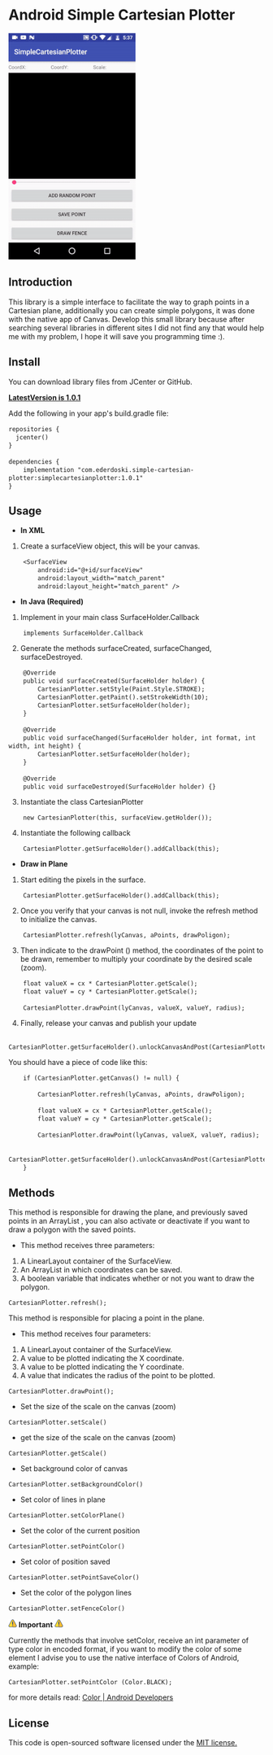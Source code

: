 # Android Simple Cartesian Plotter

![Example](img/simpleCartesianPlotter.gif)

## Introduction

This library is a simple interface to facilitate the way to graph points in a Cartesian plane, additionally you can create simple polygons, it was done with the native app of Canvas. Develop this small library because after searching several libraries in different sites I did not find any that would help me with my problem, I hope it will save you programming time :).

## Install

You can download library files from JCenter or GitHub.

**[LatestVersion is 1.0.1](https://bintray.com/ederdoski/Maven/SimpleCartesianPlotter)**

Add the following in your app's build.gradle file:

```
repositories {
  jcenter()
}

dependencies {
    implementation "com.ederdoski.simple-cartesian-plotter:simplecartesianplotter:1.0.1"
}
```

## Usage

* **In XML**

1) Create a surfaceView object, this will be your canvas.

```
	<SurfaceView
        android:id="@+id/surfaceView"
        android:layout_width="match_parent"
        android:layout_height="match_parent" />
```

* **In Java (Required)**

1) Implement in your main class SurfaceHolder.Callback

```
	implements SurfaceHolder.Callback
```

2) Generate the methods surfaceCreated, surfaceChanged, surfaceDestroyed.

```
	@Override
    public void surfaceCreated(SurfaceHolder holder) { 
    	CartesianPlotter.setStyle(Paint.Style.STROKE);
        CartesianPlotter.getPaint().setStrokeWidth(10);
    	CartesianPlotter.setSurfaceHolder(holder); 
    }

    @Override
    public void surfaceChanged(SurfaceHolder holder, int format, int width, int height) {
    	CartesianPlotter.setSurfaceHolder(holder); 
    }

    @Override
    public void surfaceDestroyed(SurfaceHolder holder) {}
```

3) Instantiate the class CartesianPlotter

```
	new CartesianPlotter(this, surfaceView.getHolder());
```

4) Instantiate the following callback

```
	CartesianPlotter.getSurfaceHolder().addCallback(this);
```

* **Draw in Plane**

1) Start editing the pixels in the surface. 

```
	CartesianPlotter.getSurfaceHolder().addCallback(this);
```

2) Once you verify that your canvas is not null, invoke the refresh method to initialize the canvas.
```
	CartesianPlotter.refresh(lyCanvas, aPoints, drawPoligon);
```

3) Then indicate to the drawPoint () method, the coordinates of the point to be drawn, remember to multiply your coordinate by the desired scale (zoom).
```
	float valueX = cx * CartesianPlotter.getScale();
    float valueY = cy * CartesianPlotter.getScale();

	CartesianPlotter.drawPoint(lyCanvas, valueX, valueY, radius);
```

4) Finally, release your canvas and publish your update
```
	CartesianPlotter.getSurfaceHolder().unlockCanvasAndPost(CartesianPlotter.getCanvas());
```

You should have a piece of code like this:

```
	if (CartesianPlotter.getCanvas() != null) {

        CartesianPlotter.refresh(lyCanvas, aPoints, drawPoligon);

        float valueX = cx * CartesianPlotter.getScale();
        float valueY = cy * CartesianPlotter.getScale();

        CartesianPlotter.drawPoint(lyCanvas, valueX, valueY, radius);

        CartesianPlotter.getSurfaceHolder().unlockCanvasAndPost(CartesianPlotter.getCanvas());
    }
```

## Methods

This method is responsible for drawing the plane, and previously saved points in an ArrayList <PointsFence>, you can also activate or deactivate if you want to draw a polygon with the saved points.

* This method receives three parameters:

1) A LinearLayout container of the SurfaceView.
2) An ArrayList <PointsFence> in which coordinates can be saved.
3) A boolean variable that indicates whether or not you want to draw the polygon.

```
CartesianPlotter.refresh();
```

This method is responsible for placing a point in the plane.

* This method receives four parameters:

1) A LinearLayout container of the SurfaceView.
2) A value to be plotted indicating the X coordinate.
3) A value to be plotted indicating the Y coordinate.
4) A value that indicates the radius of the point to be plotted.

```
CartesianPlotter.drawPoint();
```

* Set the size of the scale on the canvas (zoom)
```
CartesianPlotter.setScale()
```

* get the size of the scale on the canvas (zoom)
```
CartesianPlotter.getScale()
```

* Set background color of canvas
```
CartesianPlotter.setBackgroundColor()
```

* Set color of lines in plane
```
CartesianPlotter.setColorPlane()
```

* Set the color of the current position
```
CartesianPlotter.setPointColor()
```

* Set color of position saved
```
CartesianPlotter.setPointSaveColor()
```

* Set the color of the polygon lines
```
CartesianPlotter.setFenceColor()
```

![Warning](img/warning.png) **Important** ![Warning](img/warning.png)

Currently the methods that involve setColor, receive an int parameter of type color in encoded format, if you want to modify the color of some element I advise you to use the native interface of Colors of Android, example:

```
CartesianPlotter.setPointColor (Color.BLACK);
```

for more details read: [Color | Android Developers](https://developer.android.com/reference/android/graphics/Color)


## License

This code is open-sourced software licensed under the [MIT license.](https://opensource.org/licenses/MIT)